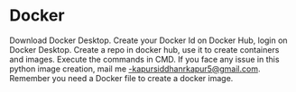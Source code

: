 # Docker
Download Docker Desktop.
Create your Docker Id on Docker Hub, login on Docker Desktop.
Create a repo in docker hub, use it to create containers and images.
Execute the commands in CMD.
If you face any issue in this python image creation, mail me -kapursiddhanrkapur5@gmail.com.
Remember you need a Docker file to create a docker image.
